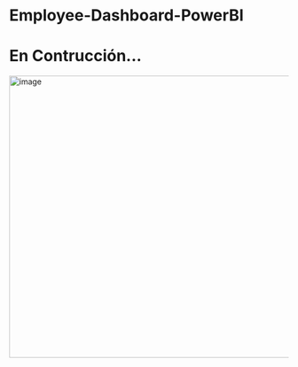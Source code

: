 # Employee-Dashboard-PowerBI
# En Contrucción...

<img width="1108" height="509" alt="image" src="https://github.com/user-attachments/assets/3bc84b3d-14ab-40a1-9756-05dd25aa21c4" />
